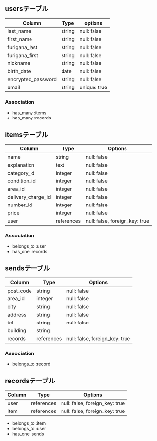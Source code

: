 ## usersテーブル

| Column              | Type                 | options      |
|---------------------|----------------------|--------------|
| last_name           | string               | null: false  |
| first_name          | string               | null: false  |
| furigana_last       | string               | null: false  |
| furigana_first      | string               | null: false  |
| nickname            | string               | null: false  |
| birth_date          | date                 | null: false  |
| encrypted_password  | string               | null: false  |
| email               | string               | unique: true |

### Association
* has_many :items
* has_many :records

## itemsテーブル

| Column              | Type                 | Options                       |
|---------------------|----------------------|-------------------------------|
| name                | string               | null: false                   |
| explanation         | text                 | null: false                   |
| category_id         | integer              | null: false                   |
| condition_id        | integer              | null: false                   |
| area_id             | integer              | null: false                   |
| delivery_charge_id  | integer              | null: false                   |
| number_id           | integer              | null: false                   |
| price               | integer              | null: false                   |
| user                | references           | null: false, foreign_key: true|

### Association
- belongs_to :user
- has_one :records

## sendsテーブル

| Column              | Type                 | Options                       |
|---------------------|----------------------|-------------------------------|
| post_code           | string               | null: false                   |
| area_id             | integer              | null: false                   |
| city                | string               | null: false                   |
| address             | string               | null: false                   |
| tel                 | string               | null: false                   |
| building            | string               |                               | 
| records             | references           | null: false, foreign_key: true|
### Association
- belongs_to :record

## recordsテーブル

| Column              | Type                 | Options                       |
|---------------------|----------------------|-------------------------------|
| user                | references           | null: false, foreign_key: true|
| item                | references           | null: false, foreign_key: true|

- belongs_to :item
- belongs_to :user
- has_one :sends